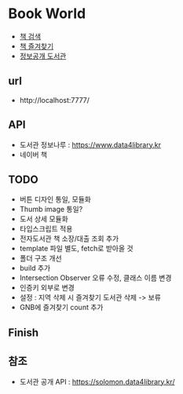 # Book World

- [책 검색](./src/html/search.html) 
- [책 즐겨찾기](./src/html/favorite.html) 
- [정보공개 도서관](./src/html/library.html) 


## url
- http://localhost:7777/


## API 
- 도서관 정보나루 : https://www.data4library.kr
- 네이버 책 

## TODO
- 버튼 디자인 통일, 모듈화
- Thumb image 통일?
- 도서 상세 모듈화
- 타입스크립트 적용
- 전자도서관 책 소장/대출 조회 추가
- template 파일 별도, fetch로 받아올 것
- 폴더 구조 개선
- build 추가
- Intersection Observer 오류 수정, 클래스 이름 변경
- 인증키 외부로 변경
- 설정 : 지역 삭제 시 즐겨찾기 도서관 삭제 -> 보류
- GNB에 즐겨찾기 count 추가

## Finish


## 참조 
- 도서관 공개 API : https://solomon.data4library.kr/